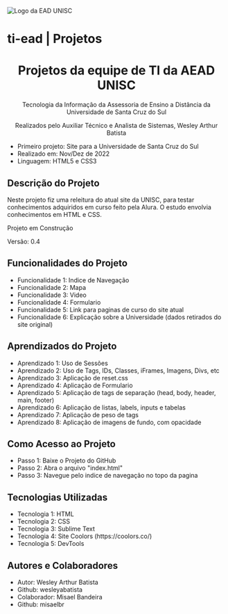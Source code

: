 ![Logo da EAD UNISC](https://imgur.com/3lGe60X.jpg)

# ti-ead | Projetos

<h1 align="center">Projetos da equipe de TI da AEAD UNISC</h1>
<p align="center">Tecnologia da Informação da Assessoria de Ensino a Distância da Universidade de Santa Cruz do Sul</p>
<p align="center">Realizados pelo Auxiliar Técnico e Analista de Sistemas, Wesley Arthur Batista</p>

<ul>
  <li>Primeiro projeto: Site para a Universidade de Santa Cruz do Sul</li>
  <li>Realizado em: Nov/Dez de 2022</li>
  <li>Linguagem: HTML5 e CSS3</li>
</ul>

<section class="descrição">
  <h2>Descrição do Projeto</h2>
  <p>Neste projeto fiz uma releitura do atual site da UNISC, para testar conhecimentos adquiridos em curso feito pela Alura. O estudo envolvia conhecimentos em HTML e CSS.</p>
</section>

<p>Projeto em Construção</p>
<p>Versão: 0.4</p>

<section class="funcionalidade">
  <h2>Funcionalidades do Projeto</h2>
  <ul>
    <li>Funcionalidade 1: Indice de Navegação</li>
    <li>Funcionalidade 2: Mapa</li>
    <li>Funcionalidade 3: Video</li>
    <li>Funcionalidade 4: Formulario</li>
    <li>Funcionalidade 5: Link para paginas de curso do site atual</li>
    <li>Funcionalidade 6: Explicação sobre a Universidade (dados retirados do site original)</li>
  </ul>
</section>

<section class="aprendizado">
  <h2>Aprendizados do Projeto</h2>
  <ul>
    <li>Aprendizado 1: Uso de Sessões</li>
    <li>Aprendizado 2: Uso de Tags, IDs, Classes, iFrames, Imagens, Divs, etc</li>
    <li>Aprendizado 3: Aplicação de reset.css</li>
    <li>Aprendizado 4: Aplicação de Formulario</li>
    <li>Aprendizado 5: Aplicação de tags de separação (head, body, header, main, footer)</li>
    <li>Aprendizado 6: Aplicação de listas, labels, inputs e tabelas</li>
    <li>Aprendizado 7: Aplicação de peso de tags</li>
    <li>Aprendizado 8: Aplicação de imagens de fundo, com opacidade</li>
  </ul>
</section>

<section class="comoacessar">
  <h2>Como Acesso ao Projeto</h2>
  <ul>
    <li>Passo 1: Baixe o Projeto do GitHub</li>
    <li>Passo 2: Abra o arquivo "index.html"</li>
    <li>Passo 3: Navegue pelo indice de navegação no topo da pagina</li>
  </ul>
</section>

<section class="tecnologias">
  <h2>Tecnologias Utilizadas</h2>
  <ul>
    <li>Tecnologia 1: HTML</li>
    <li>Tecnologia 2: CSS</li>
    <li>Tecnologia 3: Sublime Text</li>
    <li>Tecnologia 4: Site Coolors (https://coolors.co/)</li>
    <li>Tecnologia 5: DevTools</li>
  </ul>
</section>

<section class="autores">
  <h2>Autores e Colaboradores</h2>
  <ul>
    <li>Autor: Wesley Arthur Batista</li>
    <li>Github: wesleyabatista</li>
    <li>Colaborador: Misael Bandeira</li>
    <li>Github: misaelbr</li>
  </ul>
</section>
